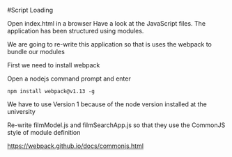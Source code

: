 #Script Loading

Open index.html in a browser
Have a look at the JavaScript files. The application has been structured using modules.

We are going to re-write this application so that is uses the webpack to bundle our modules

First we need to install webpack 

Open a nodejs command prompt and enter 

```
npm install webpack@v1.13 -g
``` 

We have to use Version 1 because of the node version installed at the university 

Re-write filmModel.js and filmSearchApp.js so that they use the CommonJS style of module definition




https://webpack.github.io/docs/commonjs.html 